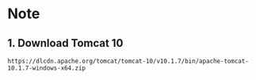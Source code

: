# Note

## 1. Download Tomcat 10
```
https://dlcdn.apache.org/tomcat/tomcat-10/v10.1.7/bin/apache-tomcat-10.1.7-windows-x64.zip
```